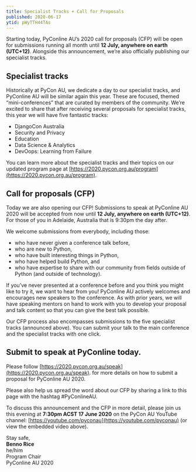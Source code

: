 ```yaml
---
title: Specialist Tracks + Call for Proposals
published: 2020-06-17
ytid: pWyTTH44TAs
---
```


Starting today, PyConline AU’s 2020 call for proposals (CFP) will be open for submissions running all month until **12 July, anywhere on earth (UTC+12)**. Alongside this announcement, we’re also officially publishing our specialist tracks.

## Specialist tracks
Historically at PyCon AU, we dedicate a day to our specialist tracks, and PyConline AU will be similar again this year. These are focused, themed “mini-conferences” that are curated by members of the community.
We’re excited to share that after receiving several proposals for specialist tracks, this year we will have five fantastic tracks:

* DjangoCon Australia
* Security and Privacy
* Education
* Data Science & Analytics
* DevOops: Learning from Failure

You can learn more about the specialist tracks and their topics on our updated program page at [https://2020.pycon.org.au/program](https://2020.pycon.org.au/program).

## Call for proposals (CFP)
Today we are also opening our CFP!
Submissions to speak at PyConline AU 2020 will be accepted from now until **12 July, anywhere on earth (UTC+12)**. For those of you in Adelaide, Australia that is 9:30pm the day after.


We welcome submissions from everybody, including those:

* who have never given a conference talk before,
* who are new to Python,
* who have built interesting things in Python, 
* who have helped build Python, and
* who have expertise to share with our community from fields outside of Python (and outside of technology).

If you’ve never presented at a conference before and you think you might like to try it, we want to hear from you! PyConline AU actively welcomes and encourages new speakers to the conference. As with prior years, we will have speaking mentors on hand to work with you to develop your proposal and talk content so that you can give the best talk possible.

Our CFP process also encompasses submissions to the five specialist tracks (announced above). You can submit your talk to the main conference and the specialist tracks with one click.

## Submit to speak at PyConline today.
Please follow [https://2020.pycon.org.au/speak](https://2020.pycon.org.au/speak). for more details on how to submit a proposal for PyConline AU 2020.

Please also help us spread the word about our CFP by sharing a link to this page with the hashtag #PyConlineAU.

To discuss this announcement and the CFP in more detail, please join us this evening at **7:30pm ACST 17 June 2020** on the PyCon AU YouTube channel: [https://youtube.com/pyconau](https://youtube.com/pyconau) (or view the embedded video above).

<p>
    Stay safe,<br>
    <b>Benno Rice</b><br>
    he/him<br>
    Program Chair<br>
    PyConline AU 2020
</p>
